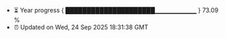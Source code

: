 - ⏳ Year progress { █████████████████████▁▁▁▁▁▁▁▁▁ } 73.09 %
- ⏰ Updated on Wed, 24 Sep 2025 18:31:38 GMT

